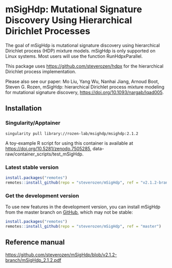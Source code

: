 
# mSigHdp: Mutational Signature Discovery Using Hierarchical Dirichlet Processes
  
The goal of mSigHdp is mutational signature discovery using 
hierarchical Dirichlet process (HDP) mixture models. mSigHdp
is only supported on Linux systems. Most users
will use the function RunHdpxParallel.

This package uses https://github.com/steverozen/hdpx for the
hierarchical Dirichlet process implementation.

Please also see our paper: 
Mo Liu, Yang Wu, Nanhai Jiang, Arnoud Boot, Steven G. Rozen,
mSigHdp: hierarchical Dirichlet process mixture modeling 
for mutational signature discovery, 
https://doi.org/10.1093/nargab/lqad005.


## Installation

### Singularity/Apptainer

`singularity pull library://rozen-lab/msighdp/msighdp:2.1.2`

A toy-example R script for using this container is available at https://doi.org/10.5281/zenodo.7505285, data-raw/container_scripts/test_mSigHdp.

### Latest stable version

``` r
install.packages("remotes")
remotes::install_github(repo = "steverozen/mSigHdp", ref = "v2.1.2-branch", build_vignettes = TRUE)
```

### Get the development version

To use new features in the development version, you can install mSigHdp
from the master branch on [GitHub](https://github.com/), which may not
be stable:

``` r
install.packages("remotes")
remotes::install_github(repo = "steverozen/mSigHdp", ref = "master")
```

## Reference manual

<https://github.com/steverozen/mSigHdp/blob/v2.1.2-branch/mSigHdp_2.1.2.pdf>
